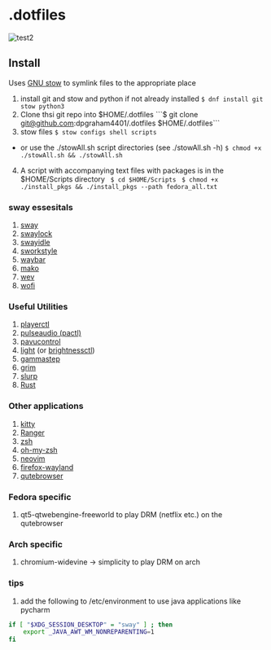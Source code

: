 # .dotfiles
<!-- ![test](https://i.ibb.co/xMmpgrw/screenshot-21-08-27-09-42.png) -->
![test2](https://i.ibb.co/xYbCZwj/screenshot-22-02-18-15-20.png)

## Install ##
Uses [GNU stow](https://www.gnu.org/software/stow/) to symlink files to the appropriate place
1. install git and stow and python if not already installed
```$ dnf install git stow python3 ```
2. Clone thsi git repo into $HOME/.dotfiles
```$ git clone git@github.com:dpgraham4401/.dotfiles $HOME/.dotfiles```
3. stow files
```$ stow configs shell scripts```
- or use the ./stowAll.sh script directories (see ./stowAll.sh -h)
```$ chmod +x ./stowAll.sh && ./stowAll.sh```
4. A script with accompanying text files with packages is in the $HOME/Scripts directory
``` $ cd $HOME/Scripts```
``` $ chmod +x ./install_pkgs && ./install_pkgs --path fedora_all.txt```

### sway essesitals
1. [sway](https://github.com/swaywm/sway)
2. [swaylock](https://github.com/swaywm/swaylock)
3. [swayidle](https://github.com/swaywm/swayidle)
4. [sworkstyle](https://github.com/Lyr-7D1h/swayest_workstyle)
5. [waybar](https://github.com/Alexays/Waybar)
6. [mako](https://github.com/emersion/mako)
7. [wev](https://git.sr.ht/~sircmpwn/wev)
8. [wofi](https://hg.sr.ht/~scoopta/wofi)
### Useful Utilities
1. [playerctl](https://github.com/altdesktop/playerctl)
2. [pulseaudio (pactl)](https://freedesktop.org/software/pulseaudio/pavucontrol/)
3. [pavucontrol](https://freedesktop.org/software/pulseaudio/pavucontrol/)
4. [light](https://github.com/haikarainen/light) (or [brightnessctl](https://github.com/Hummer12007/brightnessctl))
5. [gammastep](https://gitlab.com/chinstrap/gammastep)
6. [grim](https://github.com/emersion/grim)
7. [slurp](https://github.com/emersion/slurp)
8. [Rust](https://rustup.rs/)
### Other applications
1. [kitty](https://sw.kovidgoyal.net/kitty/)
2. [Ranger](https://github.com/ranger/ranger)
3. [zsh](https://zsh.sourceforge.io/)
4. [oh-my-zsh](https://github.com/ohmyzsh)
5. [neovim](https://github.com/neovim/neovim)
6. [firefox-wayland](https://www.mozilla.org/en-US/firefox/)
7. [qutebrowser](https://github.com/qutebrowser/qutebrowser)

### Fedora specific
1. qt5-qtwebengine-freeworld to play DRM (netflix etc.) on the qutebrowser

### Arch specific
1. chromium-widevine &rarr; simplicity to play DRM on arch 

### tips
1. add the following to /etc/environment to use java applications like pycharm
```bash
if [ "$XDG_SESSION_DESKTOP" = "sway" ] ; then
    export _JAVA_AWT_WM_NONREPARENTING=1
fi
```

